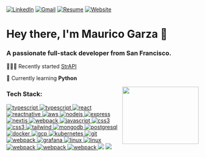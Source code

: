 <!-- [![MasterHead](https://camo.githubusercontent.com/0b5f431a318eb824e40b630d869b6a8629d4c86eeb84910b72e15e30ce4e482f/68747470733a2f2f7172616e676572732e636f6d2f77702d636f6e74656e742f75706c6f6164732f323032312f30392f42616e6e65722d496e74726f64756374696f6e2d746f2d33442d416e696d6174696f6e2e706e67)](https://www.linkedin.com/in/mauricio-garza-guzman/) -->

[![LinkedIn](https://img.shields.io/badge/linkedin-%230077B5.svg?style=for-the-badge&logo=linkedin&logoColor=white)](https://www.linkedin.com/in/mauricio-garza-guzman/)
[![Gmail](https://img.shields.io/badge/Gmail-D14836?style=for-the-badge&logo=gmail&logoColor=white)](mailto:maugarza96@gmail.com) 
[![Resume](https://img.shields.io/badge/resume-%230077B5.svg?style=for-the-badge&logo=website&logoColor=white)](https://github.com/mauiwowie88/mauiwowie88/files/12137923/MG-Resume.pdf)
[![Website](https://img.shields.io/badge/website-D14836?style=for-the-badge&logo=website&logoColor=white)](https://mauiwowie88.github.io/)
<h1 align="left">Hey there, I'm Maurico Garza 👋</h1>
<h3 align="left">A passionate full-stack developer from San Francisco.</h3>

🧑🏻‍💻 Recently started [StrAPI](https://github.com/oslabs-beta/strapi)

🌱 Currently learning **Python**

<img src="https://cdn.dribbble.com/users/1162077/screenshots/3848914/programmer.gif" align="right" width="200" height="150" />

<h3 align="left">Tech Stack:</h3>
<p align="left"> 
<a href="https://www.typescriptlang.org/" target="_blank" rel="noreferrer"> <img src="https://img.shields.io/badge/typescript-%23007ACC.svg?style=for-the-badge&logo=typescript&logoColor=white" alt="typescript"/> </a> 
<a href="https://www.typescriptlang.org/" target="_blank" rel="noreferrer"> <img src="https://camo.githubusercontent.com/93c855ae825c1757f3426f05a05f4949d3b786c5b22d0edb53143a9e8f8499f6/68747470733a2f2f696d672e736869656c64732e696f2f62616467652f4a6176615363726970742d3332333333303f7374796c653d666f722d7468652d6261646765266c6f676f3d6a617661736372697074266c6f676f436f6c6f723d463744463145" alt="typescript"/> </a>
<a href="https://reactjs.org/" target="_blank" rel="noreferrer"> <img src="https://img.shields.io/badge/react-%2320232a.svg?style=for-the-badge&logo=react&logoColor=%2361DAFB" alt="react"/> </a> 
<a href="https://reactnative.dev/" target="_blank" rel="noreferrer"> <img src="https://img.shields.io/badge/-React%20Query-FF4154?style=for-the-badge&logo=react%20query&logoColor=white" alt="reactnative"/> </a> 
<a href="https://aws.amazon.com" target="_blank" rel="noreferrer"> <img src="https://img.shields.io/badge/AWS-%23FF9900.svg?style=for-the-badge&logo=amazon-aws&logoColor=white" alt="aws"/> </a>
<a href="https://nodejs.org" target="_blank" rel="noreferrer"> <img src="https://img.shields.io/badge/node.js-6DA55F?style=for-the-badge&logo=node.js&logoColor=white" alt="nodejs"/> </a>
<a href="https://expressjs.com" target="_blank" rel="noreferrer"> <img src="https://img.shields.io/badge/Express.js-000000?style=for-the-badge&logo=express&logoColor=white" alt="express"/> </a> 
<a href="https://nextjs.org/" target="_blank" rel="noreferrer"> <img src="https://img.shields.io/badge/Next-black?style=for-the-badge&logo=next.js&logoColor=white" alt="nextjs"/> </a> 
<a href="https://webpack.js.org" target="_blank" rel="noreferrer"> <img src="https://img.shields.io/badge/redux-%23593d88.svg?style=for-the-badge&logo=redux&logoColor=white" alt="webpack"/> </a> 
<a href="https://developer.mozilla.org/en-US/docs/Web/JavaScript" target="_blank" rel="noreferrer"> <img src="https://img.shields.io/badge/html5-%23E34F26.svg?style=for-the-badge&logo=html5&logoColor=white" alt="javascript"/> </a> 
<a href="https://www.w3schools.com/css/" target="_blank" rel="noreferrer"> <img src="https://img.shields.io/badge/css3-%231572B6.svg?style=for-the-badge&logo=css3&logoColor=white" alt="css3"/> </a> 
<a href="https://www.w3schools.com/css/" target="_blank" rel="noreferrer"> <img src="https://img.shields.io/badge/Sass-CC6699?style=for-the-badge&logo=sass&logoColor=white" alt="css3"/> </a> 
<a href="https://tailwindcss.com/" target="_blank" rel="noreferrer"> <img src="https://camo.githubusercontent.com/ec8056bddf659d21de39b358d9786e56731cd767117e091348411666a5e7eee6/68747470733a2f2f696d672e736869656c64732e696f2f62616467652f7461696c77696e646373732d2532333338423241432e7376673f7374796c653d666f722d7468652d6261646765266c6f676f3d7461696c77696e642d637373266c6f676f436f6c6f723d7768697465" data-canonical-src="https://img.shields.io/badge/tailwindcss-%2338B2AC.svg?style=for-the-badge&logo=tailwind-css&logoColor=white" alt="tailwind"/> </a> 
<a href="https://www.mongodb.com/" target="_blank" rel="noreferrer"> <img src="https://img.shields.io/badge/MongoDB-%234ea94b.svg?style=for-the-badge&logo=mongodb&logoColor=white" alt="mongodb"/> </a> 
<a href="https://www.postgresql.org" target="_blank" rel="noreferrer"> <img src="https://img.shields.io/badge/PostgreSQL-316192?style=for-the-badge&logo=postgresql&logoColor=white" alt="postgresql"/> </a> 
<a href="https://www.docker.com/" target="_blank" rel="noreferrer"> <img src="https://img.shields.io/badge/docker-%230db7ed.svg?style=for-the-badge&logo=docker&logoColor=white" alt="docker"/> </a> 
<a href="https://prometheus.io/" target="_blank" rel="noreferrer"> <img src="https://camo.githubusercontent.com/8f3f5208a529b452e4d92cb13e7b180e956df8618002324039eb704826d84316/68747470733a2f2f696d672e736869656c64732e696f2f62616467652f50726f6d6574686575732d4536353232433f7374796c653d666f722d7468652d6261646765266c6f676f3d50726f6d657468657573266c6f676f436f6c6f723d7768697465" data-canonical-src="https://img.shields.io/badge/docker-%230db7ed.svg?style=for-the-badge&logo=docker&logoColor=white" alt="gcp"/> </a> 
<a href="https://kubernetes.io" target="_blank" rel="noreferrer"> <img src="https://img.shields.io/badge/kubernetes-%23326ce5.svg?style=for-the-badge&logo=kubernetes&logoColor=white" alt="kubernetes"/> </a> 
<a href="https://git-scm.com/" target="_blank" rel="noreferrer"> <img src="https://img.shields.io/badge/git-%23F05033.svg?style=for-the-badge&logo=git&logoColor=white" alt="git"/> </a> 
<a href="https://webpack.js.org" target="_blank" rel="noreferrer"> <img src="https://img.shields.io/badge/-GraphQL-E10098?style=for-the-badge&logo=graphql&logoColor=white" alt="webpack"/> </a>
<a href="https://grafana.com" target="_blank" rel="noreferrer"> <img src="https://camo.githubusercontent.com/e93d04df009a3d062fe60a1deae634f36c47af5d0462f775b0b6cdfcd2dee1a1/68747470733a2f2f696d672e736869656c64732e696f2f62616467652f67726166616e612d2532334634363830302e7376673f7374796c653d666f722d7468652d6261646765266c6f676f3d67726166616e61266c6f676f436f6c6f723d7768697465" data-canonical-src="https://img.shields.io/badge/grafana-%23F46800.svg?style=for-the-badge&logo=grafana&logoColor=white" alt="grafana"/> </a> 
<a href="https://www.linux.org/" target="_blank" rel="noreferrer"> <img src="https://img.shields.io/badge/Jest-C21325?style=for-the-badge&logo=jest&logoColor=white" alt="linux"/> </a> 
<a href="https://www.linux.org/" target="_blank" rel="noreferrer"> <img src="https://img.shields.io/badge/Linux-FCC624?style=for-the-badge&logo=linux&logoColor=black" alt="linux"/> </a> 
<a href="https://webpack.js.org" target="_blank" rel="noreferrer"> <img src="https://img.shields.io/badge/webpack-%238DD6F9.svg?style=for-the-badge&logo=webpack&logoColor=black" alt="webpack"/> </a> 
<a href="https://webpack.js.org" target="_blank" rel="noreferrer"> <img src="https://img.shields.io/badge/Vite-B73BFE?style=for-the-badge&logo=vite&logoColor=FFD62E" alt="webpack"/> </a> 
<a href="https://webpack.js.org" target="_blank" rel="noreferrer"> <img src="https://img.shields.io/badge/Prisma-3982CE?style=for-the-badge&logo=Prisma&logoColor=white" alt="webpack"/> </a>
<img src="https://img.shields.io/badge/Material%20UI-007FFF?style=for-the-badge&logo=mui&logoColor=white" /> <img src="https://img.shields.io/badge/GIT-E44C30?style=for-the-badge&logo=git&logoColor=white" /> 
</p>
